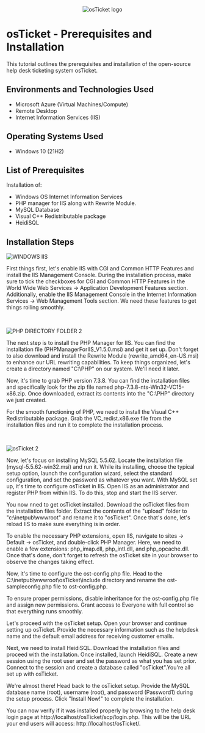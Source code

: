 <p align="center">
<img src="https://i.imgur.com/Clzj7Xs.png" alt="osTicket logo"/>
</p>

<h1>osTicket - Prerequisites and Installation</h1>
This tutorial outlines the prerequisites and installation of the open-source help desk ticketing system osTicket.<br />



<h2>Environments and Technologies Used</h2>

- Microsoft Azure (Virtual Machines/Compute)
- Remote Desktop
- Internet Information Services (IIS)

<h2>Operating Systems Used </h2>

- Windows 10</b> (21H2)

<h2>List of Prerequisites</h2>

Installation of:

- Windows OS Internet Information Services
-  PHP manager for IIS along with Rewrite Module.
-  MySQL Database
- Visual C++ Redistributable package
- HeidiSQL
<h2>Installation Steps</h2>

<p>

![WINDOWS IIS](https://github.com/wildenspm/osticket-prereqs/assets/139749960/1fbac8d8-794b-4f48-a9bf-aafdbd71f78d)




</p>
<p>
First things first, let's enable IIS with CGI and Common HTTP Features and install the IIS Management Console. During the installation process, make sure to tick the checkboxes for CGI and Common HTTP Features in the World Wide Web Services -> Application Development Features section. Additionally, enable the IIS Management Console in the Internet Information Services -> Web Management Tools section. We need these features to get things rolling smoothly.


</p>
<br />

<p> 

![PHP DIRECTORY FOLDER 2](https://github.com/wildenspm/osticket-prereqs/assets/139749960/bb730d80-dd14-4ddd-9ff9-1faee71ae2fa)



</p>
<p>
The next step is to install the PHP Manager for IIS. You can find the installation file (PHPManagerForIIS_V1.5.0.msi) and get it set up. Don't forget to also download and install the Rewrite Module (rewrite_amd64_en-US.msi) to enhance our URL rewriting capabilities. To keep things organized, let's create a directory named "C:\PHP" on our system. We'll need it later.

Now, it's time to grab PHP version 7.3.8. You can find the installation files and specifically look for the zip file named php-7.3.8-nts-Win32-VC15-x86.zip. Once downloaded, extract its contents into the "C:\PHP" directory we just created.

For the smooth functioning of PHP, we need to install the Visual C++ Redistributable package. Grab the VC_redist.x86.exe file from the installation files and run it to complete the installation process.


</p>
<br />

<p>

![osTicket 2](https://github.com/wildenspm/osticket-prereqs/assets/139749960/ca74fd99-857a-4b4a-beaf-47f8b1a18888)


</p>
<p>
Now, let's focus on installing MySQL 5.5.62. Locate the installation file (mysql-5.5.62-win32.msi) and run it. While its installing, choose the typical setup option, launch the configuration wizard, select the standard configuration, and set the password as whatever you want. With MySQL set up, it's time to configure osTicket in IIS. Open IIS as an administrator and register PHP from within IIS. To do this, stop and start the IIS server.

You now nned to get osTicket installed. Download the osTicket files from the installation files folder. Extract the contents of the "upload" folder to "c:\inetpub\wwwroot" and rename it to "osTicket". Once that's done, let's reload IIS to make sure everything is in order.

To enable the necessary PHP extensions, open IIS, navigate to sites -> Default -> osTicket, and double-click PHP Manager. Here, we need to enable a few extensions: php_imap.dll, php_intl.dll, and php_opcache.dll. Once that's done, don't forget to refresh the osTicket site in your browser to observe the changes taking effect.

Now, it's time to configure the ost-config.php file. Head to the C:\inetpub\wwwroot\osTicket\include directory and rename the ost-sampleconfig.php file to ost-config.php.

To ensure proper permissions, disable inheritance for the ost-config.php file and assign new permissions. Grant access to Everyone with full control so that everything runs smoothly.

Let's proceed with the osTicket setup. Open your browser and continue setting up osTicket. Provide the necessary information such as the helpdesk name and the default email address for receiving customer emails.

Next, we need to install HeidiSQL. Download the installation files and proceed with the installation. Once installed, launch HeidiSQL. Create a new session using the root user and set the password as what you has set prior. Connect to the session and create a database called "osTicket".You're all set up with osTicket. 

We're almost there! Head back to the osTicket setup. Provide the MySQL database name (root), username (root), and password (Password1) during the setup process. Click "Install Now!" to complete the installation.

You can now verify if it was installed properly by browsing to the help desk login page at http://localhost/osTicket/scp/login.php. This will be the URL your end users will access: http://localhost/osTicket/.
</p>
<br />
